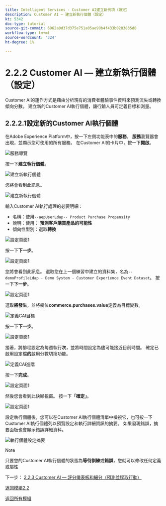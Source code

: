 ```yaml
---
title: Intelligent Services - Customer AI建立新例項（設定）
description: Customer AI — 建立新執行個體（設定）
kt: 5342
doc-type: tutorial
source-git-commit: 6962a0d37d375e751a05ae99b4f433b0283835d0
workflow-type: tm+mt
source-wordcount: '324'
ht-degree: 1%

---
```


# 2.2.2 Customer AI — 建立新執行個體（設定）

Customer AI的運作方式是藉由分析現有的消費者體驗事件資料來預測流失或轉換傾向分數。 建立新的Customer AI執行個體，讓行銷人員可定義目標和測量。

## 2.2.2.1設定新的Customer AI執行個體

在Adobe Experience Platform中，按一下左側功能表中的&#x200B;**服務**。 **服務**&#x200B;瀏覽器會出現，並顯示您可使用的所有服務。 在Customer AI的卡片中，按一下&#x200B;**開啟**。

![服務導覽](./images/navigatetoservice.png)

按一下&#x200B;**建立執行個體**。

![建立新執行個體](./images/createnewinstance.png)

您將會看到此訊息。

![建立新執行個體](./images/custai1.png)

輸入Customer AI執行處理的必要明細：

- 名稱：使用`--aepUserLdap-- Product Purchase Propensity`
- 說明：使用： **預測客戶購買產品的可能性**
- 傾向性型別：選取&#x200B;**轉換**

![設定頁面1](./images/setuppage1.png)

按一下&#x200B;**下一步**。

![設定頁面1](./images/next.png)

您將會看到此訊息。 選取您在上一個練習中建立的資料集，名為`--demoProfileLdap - Demo System - Customer Experience Event Dataset`。 按一下&#x200B;**下一步**。

![設定頁面1](./images/custai2.png)

選取&#x200B;**將發生**，並將欄位&#x200B;**commerce.purchases.value**&#x200B;定義為目標變數。

![定義CAI目標](./images/caidefinegoal.png)

按一下&#x200B;**下一步**。

![設定頁面1](./images/next.png)

接著，將排程設定為每週執行&#x200B;**次**，並將時間設定為儘可能接近目前時間。 確定已啟用設定檔&#x200B;**的**&#x200B;啟用分數切換功能。

![定義CAI進階](./images/caiadvancepage.png)

按一下&#x200B;**完成**。

![設定頁面1](./images/finish.png)

然後您會看到此快顯視窗。 按一下&#x200B;**「確定」**。

![設定頁面1](./images/finish1.png)

設定執行個體後，您可以在Customer AI執行個體清單中檢視它，也可按一下Customer AI執行個體列以預覽設定和執行詳細資訊的摘要。 如果發現錯誤，摘要面板也會顯示錯誤詳細資料。

![執行個體設定摘要](./images/caiinstancesummary.png)

>[!NOTE]
>
>只要您的Customer AI執行個體的狀態為&#x200B;**等待訓練**&#x200B;或&#x200B;**錯誤**，您就可以修改任何定義或屬性

下一步： [2.2.3 Customer AI — 評分儀表板和細分（預測並採取行動）](./ex3.md)

[返回模組2.2](./intelligent-services.md)

[返回所有模組](./../../../overview.md)
